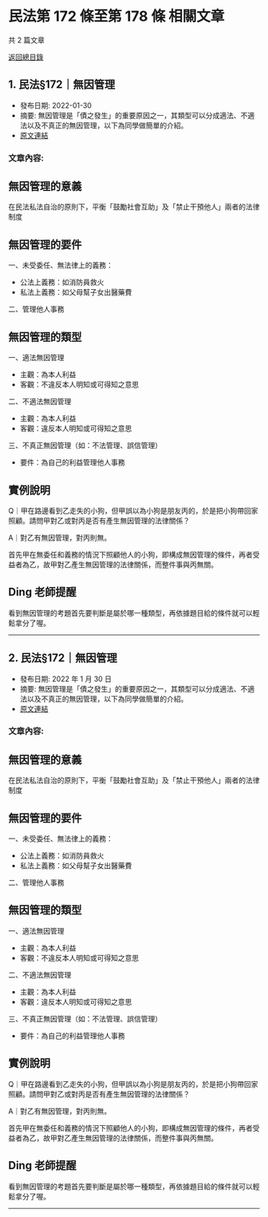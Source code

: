 # 民法第 172 條至第 178 條 相關文章

共 2 篇文章

[返回總目錄](00_總目錄.md)

## 1. 民法§172｜無因管理

- 發布日期: 2022-01-30
- 摘要: 無因管理是「債之發生」的重要原因之一，其類型可以分成適法、不適法以及不真正的無因管理，以下為同學做簡單的介紹。
- [原文連結](https://www.jasper-realestate.com/%e6%b0%91%e6%b3%95%c2%a7172%ef%bd%9c%e7%84%a1%e5%9b%a0%e7%ae%a1%e7%90%86/)

### 文章內容:

## 無因管理的意義

在民法私法自治的原則下，平衡「鼓勵社會互助」及「禁止干預他人」兩者的法律制度

## 無因管理的要件

一、未受委任、無法律上的義務：

- 公法上義務：如消防員救火
- 私法上義務：如父母幫子女出醫藥費

二、管理他人事務

## 無因管理的類型

一、適法無因管理

- 主觀：為本人利益
- 客觀：不違反本人明知或可得知之意思

二、不適法無因管理

- 主觀：為本人利益
- 客觀：違反本人明知或可得知之意思

三、不真正無因管理（如：不法管理、誤信管理）

- 要件：為自己的利益管理他人事務

## 實例說明

Q｜甲在路邊看到乙走失的小狗，但甲誤以為小狗是朋友丙的，於是把小狗帶回家照顧。請問甲對乙或對丙是否有產生無因管理的法律關係？

A｜對乙有無因管理，對丙則無。

首先甲在無委任和義務的情況下照顧他人的小狗，即構成無因管理的條件，再者受益者為乙，故甲對乙產生無因管理的法律關係，而整件事與丙無關。

## Ding 老師提醒

看到無因管理的考題首先要判斷是屬於哪一種類型，再依據題目給的條件就可以輕鬆拿分了喔。

---

## 2. 民法§172｜無因管理

- 發布日期: 2022 年 1 月 30 日
- 摘要: 無因管理是「債之發生」的重要原因之一，其類型可以分成適法、不適法以及不真正的無因管理，以下為同學做簡單的介紹。
- [原文連結](https://www.jasper-realestate.com/%e6%b0%91%e6%b3%95%c2%a7172%ef%bd%9c%e7%84%a1%e5%9b%a0%e7%ae%a1%e7%90%86/)

### 文章內容:

## 無因管理的意義

在民法私法自治的原則下，平衡「鼓勵社會互助」及「禁止干預他人」兩者的法律制度

## 無因管理的要件

一、未受委任、無法律上的義務：

- 公法上義務：如消防員救火
- 私法上義務：如父母幫子女出醫藥費

二、管理他人事務

## 無因管理的類型

一、適法無因管理

- 主觀：為本人利益
- 客觀：不違反本人明知或可得知之意思

二、不適法無因管理

- 主觀：為本人利益
- 客觀：違反本人明知或可得知之意思

三、不真正無因管理（如：不法管理、誤信管理）

- 要件：為自己的利益管理他人事務

## 實例說明

Q｜甲在路邊看到乙走失的小狗，但甲誤以為小狗是朋友丙的，於是把小狗帶回家照顧。請問甲對乙或對丙是否有產生無因管理的法律關係？

A｜對乙有無因管理，對丙則無。

首先甲在無委任和義務的情況下照顧他人的小狗，即構成無因管理的條件，再者受益者為乙，故甲對乙產生無因管理的法律關係，而整件事與丙無關。

## Ding 老師提醒

看到無因管理的考題首先要判斷是屬於哪一種類型，再依據題目給的條件就可以輕鬆拿分了喔。

---

